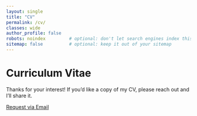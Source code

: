 ```yaml
---
layout: single
title: "CV"
permalink: /cv/
classes: wide
author_profile: false
robots: noindex         # optional: don't let search engines index this page
sitemap: false          # optional: keep it out of your sitemap
---
```


<div class="cv-landing">
  <h1 class="cv-title">Curriculum Vitae</h1>
  <p class="cv-note">
    Thanks for your interest!
    If you’d like a copy of my CV, please reach out and I’ll share it.
  </p>

  <div class="cv-actions">
    <a class="btn" href="mailto:kprashantrai@gmail.com?subject=Request%20for%20CV&body=Hi%20Prashant%2C%0A%0AI%27d%20like%20to%20request%20a%20copy%20of%20your%20CV.%0A%0AThanks!">
      Request via Email
    </a>
</div>
